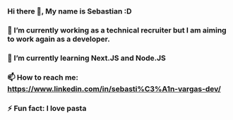 ### Hi there 👋, My name is Sebastian :D 



### 🔭 I’m currently working as a technical recruiter but I am aiming to work again as a developer.
### 🌱 I’m currently learning Next.JS and Node.JS
### 📫 How to reach me: https://www.linkedin.com/in/sebasti%C3%A1n-vargas-dev/
### ⚡ Fun fact: I love pasta

